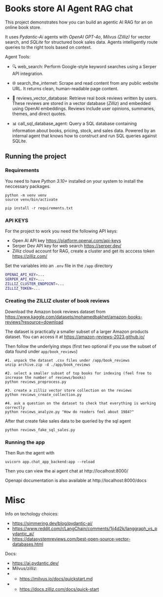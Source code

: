# Books store AI Agent RAG chat

This project demonstrates how you can build an agentic AI RAG
for an on online book store.

It uses *Pydantic-Ai* agents with *OpenAI GPT-4o*, *Milvus (Zilliz)* for vector search, and *SQLite* for structured book sales data. 
Agents intelligently route queries to the right tools based on context.

Agent Tools:

* 🔍 web_search: Perform Google-style keyword searches using a Serper API integration.

* 🌐 search_the_internet: Scrape and read content from any public website URL. It returns clean, human-readable page content.

* 💬 reviews_vector_database: Retrieve real book reviews written by users. These reviews are stored in a vector database (*Zilliz*) and embedded using OpenAI embeddings.
Reviews include user opinions, summaries, themes, and direct quotes.

* 📊 call_sql_database_agent: Query a SQL database containing information about books, pricing, stock, and sales data.
Powered by an internal agent that knows how to construct and run SQL queries against SQLite.
 

## Running the project

### Requirements

You need to have *Python 3.10+* installed on your system to install the neccessary packages.

```
python -m venv venv
source venv/bin/activate

pip install -r requirements.txt
```


### API KEYS

For the project to work you need the following API keys:
* Open AI API key https://platform.openai.com/api-keys
* Serper Dev API key for web search https://serper.dev/
* Zilliz cloud account for RAG, create a cluster and get its acccess token https://zilliz.com/ 

Set the variables into an `.env` file in the `/app` directory

```bash
OPENAI_API_KEY=...
SERPER_API_KEY=...
ZILLIZ_CLUSTER_ENDPOINT=...
ZILLIZ_TOKEN=...
```

### Creating the ZILLIZ cluster of book reviews

Download the Amazon book reviews dataset from
https://www.kaggle.com/datasets/mohamedbakhet/amazon-books-reviews?resource=download 

The dataset is practically a smaller subset of a larger Amazon products dataset. You can access it at
https://amazon-reviews-2023.github.io/ 


Then follow the underlying steps (first two optional if you use the subset of data found under `app/book_reviews`)
```
#1. unpack the dataset .csv files under /app/book_reviews
unzip archive.zip -d ./app/book_reviews

#2. select a smaller subset of top books for indexing (feel free to increase the number of reviews/books)
python reviews_preprocess.py

#3. create a zilliz vector store collection on the reviews
python reviews_create_collection.py

#4. ask a question on the dataset to check that everything is working correctly
python reviews_analyze.py "How do readers feel about 1984?"
```

After that create fake sales data to be queried by the sql agent

```
python reviews_fake_sql_sales.py
```

### Running the app

Then Run the agent with
```
uvicorn app.chat_app_backend:app --reload
```

Then you can view the ai agent chat at http://localhost:8000/ 

Openapi documentation is also available at http://localhost:8000/docs 






# Misc

Info on techology choices:
* https://simmering.dev/blog/pydantic-ai/
* https://www.reddit.com/r/LangChain/comments/1ji4d2k/langgraph_vs_pydantic_ai/ 
* https://datasystemreviews.com/best-open-source-vector-databases.html


Docs:
* https://ai.pydantic.dev/ 
* Milvus/zilliz:
* * https://milvus.io/docs/quickstart.md 
* * https://docs.zilliz.com/docs/quick-start




